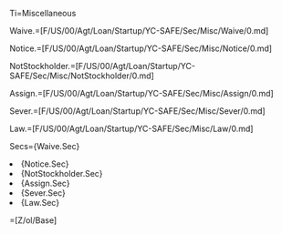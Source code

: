 Ti=Miscellaneous

Waive.=[F/US/00/Agt/Loan/Startup/YC-SAFE/Sec/Misc/Waive/0.md]

Notice.=[F/US/00/Agt/Loan/Startup/YC-SAFE/Sec/Misc/Notice/0.md]

NotStockholder.=[F/US/00/Agt/Loan/Startup/YC-SAFE/Sec/Misc/NotStockholder/0.md]

Assign.=[F/US/00/Agt/Loan/Startup/YC-SAFE/Sec/Misc/Assign/0.md]

Sever.=[F/US/00/Agt/Loan/Startup/YC-SAFE/Sec/Misc/Sever/0.md]

Law.=[F/US/00/Agt/Loan/Startup/YC-SAFE/Sec/Misc/Law/0.md]

Secs={Waive.Sec}<li>{Notice.Sec}<li>{NotStockholder.Sec}<li>{Assign.Sec}<li>{Sever.Sec}<li>{Law.Sec}

=[Z/ol/Base]